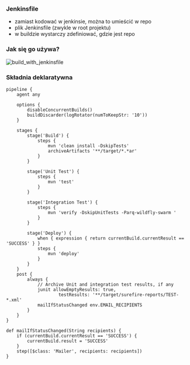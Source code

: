 ### Jenkinsfile
* zamiast kodować w jenkinsie, można to umieścić w repo
* plik Jenkinsfile (zwykle w root projektu)
* w buildzie wystarczy zdefiniować, gdzie jest repo


### Jak się go używa?
![build_with_jenkinsfile](images/build_with_jenkinsfile.png)
<!-- .element: class="stretch" -->


### Składnia deklaratywna
```
pipeline {
    agent any

    options {
        disableConcurrentBuilds()
        buildDiscarder(logRotator(numToKeepStr: '10'))
    }

    stages {
        stage('Build') {
            steps {
                mvn 'clean install -DskipTests'
                archiveArtifacts '**/target/*.*ar'
            }
        }

        stage('Unit Test') {
            steps {
                mvn 'test'
            }
        }

        stage('Integration Test') {
            steps {
                mvn 'verify -DskipUnitTests -Parq-wildfly-swarm '
            }
        }

        stage('Deploy') {
            when { expression { return currentBuild.currentResult == 'SUCCESS' } }
            steps {
                mvn 'deploy'
            }
        }
    }
    post {
        always {
            // Archive Unit and integration test results, if any
            junit allowEmptyResults: true,
                    testResults: '**/target/surefire-reports/TEST-*.xml'
            mailIfStatusChanged env.EMAIL_RECIPIENTS
        }
    }
}

def mailIfStatusChanged(String recipients) {
    if (currentBuild.currentResult == 'SUCCESS') {
        currentBuild.result = 'SUCCESS'
    }
    step([$class: 'Mailer', recipients: recipients])
}
```
